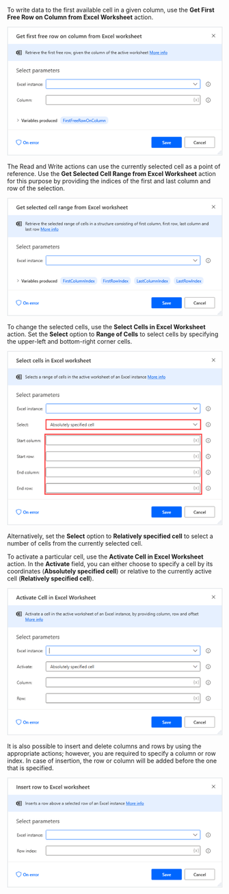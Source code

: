 To write data to the first available cell in a given column, use the **Get First Free Row on Column from Excel Worksheet** action.
  

![get first free row on column excel action properties](..\media\get-first-free-row-on-column-excel-action-properties.png)


The Read and Write actions can use the currently selected cell as a point of reference. Use the **Get Selected Cell Range from Excel Worksheet** action for this purpose by providing the indices of the first and last column and row of the selection.
  

![get selected cell range excel action properties](..\media\get-selected-cell-range-excel-action-properties.png)


To change the selected cells, use the **Select Cells in Excel Worksheet** action. Set the **Select** option to **Range of Cells** to select cells by specifying the upper-left and bottom-right corner cells.


![select cells in excel action properties](..\media\select-cells-in-excel-action-properties.png)


Alternatively, set the **Select** option to **Relatively specified cell** to select a number of cells from the currently selected cell.
  

<!--
![select cells in excel action properties continued](..\media\select-cells-in-excel-action-properties-continued.png)
-->

To activate a particular cell, use the **Activate Cell in Excel Worksheet** action. In the **Activate** field, you can either choose to specify a cell by its coordinates (**Absolutely specified cell**) or relative to the currently active cell (**Relatively specified cell**).
  

![activate cell in excel action properties](..\media\activate-cell-in-excel-action-properties.png)


It is also possible to insert and delete columns and rows by using the appropriate actions; however, you are required to specify a column or row index. In case of insertion, the row or column will be added before the one that is specified.
  

![insert row to excel action properties](..\media\insert-row-to-excel-action-properties.png)
